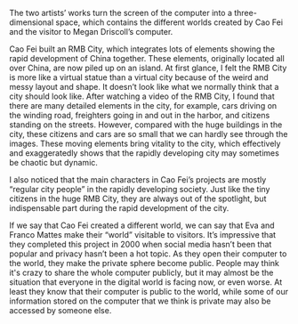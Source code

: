 The two artists’ works turn the screen of the computer into a three-dimensional space, which contains the different worlds created by Cao Fei and the visitor to Megan Driscoll’s computer. 

Cao Fei built an RMB City, which integrates lots of elements showing the rapid development of China together. These elements, originally located all over China, are now piled up on an island. At first glance, I felt the RMB City is more like a virtual statue than a virtual city because of the weird and messy layout and shape. It doesn’t look like what we normally think that a city should look like. After watching a video of the RMB City, I found that there are many detailed elements in the city, for example, cars driving on the winding road, freighters going in and out in the harbor, and citizens standing on the streets. However, compared with the huge buildings in the city, these citizens and cars are so small that we can hardly see through the images. These moving elements bring vitality to the city, which effectively and exaggeratedly shows that the rapidly developing city may sometimes be chaotic but dynamic. 

I also noticed that the main characters in Cao Fei’s projects are mostly “regular city people” in the rapidly developing society. Just like the tiny citizens in the huge RMB City, they are always out of the spotlight, but indispensable part during the rapid development of the city.

If we say that Cao Fei created a different world, we can say that Eva and Franco Mattes make their “world” visitable to visitors. It’s impressive that they completed this project in 2000 when social media hasn’t been that popular and privacy hasn’t been a hot topic. As they open their computer to the world, they make the private sphere become public. People may think it's crazy to share the whole computer publicly, but it may almost be the situation that everyone in the digital world is facing now, or even worse. At least they know that their computer is public to the world, while some of our information stored on the computer that we think is private may also be accessed by someone else.
